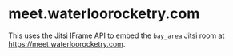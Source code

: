 # meet.waterloorocketry.com

This uses the Jitsi IFrame API to embed the `bay_area` Jitsi room at https://meet.waterloorocketry.com.
